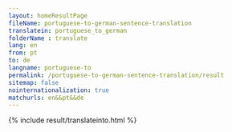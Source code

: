 ```yaml
---
layout: homeResultPage
fileName: portuguese-to-german-sentence-translation
translatein: portuguese_to_german
folderName : translate
lang: en
from: pt
to: de
langname: portuguese-to
permalink: /portuguese-to-german-sentence-translation/result
sitemap: false
nointernationalization: true
matchurls: en&&pt&&de
---
```

{% include result/translateinto.html %}

<script src="/js/result/translation.js" data-foldername="{{page.folderName}}" data-lang="{{page.lang}}"></script>
